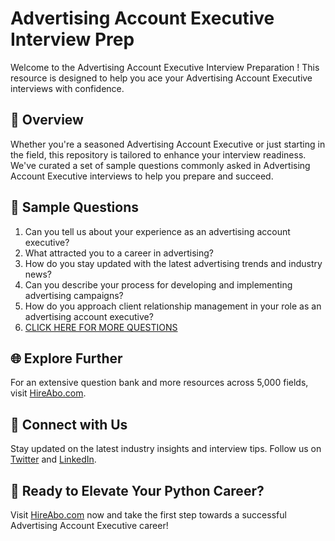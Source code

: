 # Advertising Account Executive Interview Prep

Welcome to the Advertising Account Executive Interview Preparation ! This resource is designed to help you ace your Advertising Account Executive interviews with confidence.

## 🚀 Overview

Whether you're a seasoned Advertising Account Executive or just starting in the field, this repository is tailored to enhance your interview readiness. We've curated a set of sample questions commonly asked in Advertising Account Executive interviews to help you prepare and succeed.

## 📝 Sample Questions

1. Can you tell us about your experience as an advertising account executive?
2. What attracted you to a career in advertising?
3. How do you stay updated with the latest advertising trends and industry news?
4. Can you describe your process for developing and implementing advertising campaigns?
5. How do you approach client relationship management in your role as an advertising account executive?
6. [CLICK HERE FOR MORE QUESTIONS](https://hireabo.com/job/8_3_1/Advertising%20Account%20Executive)

## 🌐 Explore Further

For an extensive question bank and more resources across 5,000 fields, visit [HireAbo.com](https://www.hireabo.com).

## 📱 Connect with Us

Stay updated on the latest industry insights and interview tips. Follow us on [Twitter](https://twitter.com/hireabo) and [LinkedIn](https://www.linkedin.com/in/hire-abo-3609972a8/).

## 🚀 Ready to Elevate Your Python Career?

Visit [HireAbo.com](https://www.hireabo.com) now and take the first step towards a successful Advertising Account Executive career!